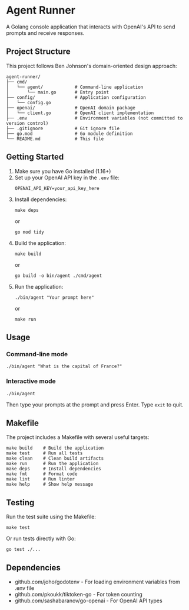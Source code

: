 # Agent Runner

A Golang console application that interacts with OpenAI's API to send prompts and receive responses.

## Project Structure

This project follows Ben Johnson's domain-oriented design approach:

```
agent-runner/
├── cmd/
│   └── agent/            # Command-line application
│       └── main.go       # Entry point
├── config/               # Application configuration
│   └── config.go
├── openai/               # OpenAI domain package
│   └── client.go         # OpenAI client implementation
├── .env                  # Environment variables (not committed to version control)
├── .gitignore            # Git ignore file
├── go.mod                # Go module definition
└── README.md             # This file
```

## Getting Started

1. Make sure you have Go installed (1.16+)
2. Set up your OpenAI API key in the `.env` file:
   ```
   OPENAI_API_KEY=your_api_key_here
   ```
3. Install dependencies:
   ```
   make deps
   ```
   or
   ```
   go mod tidy
   ```
4. Build the application:
   ```
   make build
   ```
   or
   ```
   go build -o bin/agent ./cmd/agent
   ```
5. Run the application:
   ```
   ./bin/agent "Your prompt here"
   ```
   or
   ```
   make run
   ```

## Usage

### Command-line mode

```
./bin/agent "What is the capital of France?"
```

### Interactive mode

```
./bin/agent
```

Then type your prompts at the prompt and press Enter. Type `exit` to quit.

## Makefile

The project includes a Makefile with several useful targets:

```
make build    # Build the application
make test     # Run all tests
make clean    # Clean build artifacts
make run      # Run the application
make deps     # Install dependencies
make fmt      # Format code
make lint     # Run linter
make help     # Show help message
```

## Testing

Run the test suite using the Makefile:

```
make test
```

Or run tests directly with Go:

```
go test ./...
```

## Dependencies

- github.com/joho/godotenv - For loading environment variables from .env file
- github.com/pkoukk/tiktoken-go - For token counting
- github.com/sashabaranov/go-openai - For OpenAI API types
